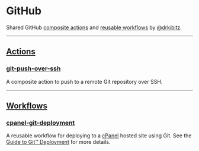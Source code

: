 # GitHub

Shared GitHub [composite actions](https://docs.github.com/en/actions/sharing-automations/creating-actions/creating-a-composite-action) and [reusable workflows](https://docs.github.com/en/actions/sharing-automations/reusing-workflows) by [@drkibitz](https://github.com/drkibitz).

---

## [Actions](actions/)

### [git-push-over-ssh](actions/git-push-over-ssh/action.yml)

A composite action to push to a remote Git repository over SSH.

---

## [Workflows](workflows/)

### [cpanel-git-deployment](workflows/cpanel-git-deployment/workflow.yml)

A reusable workflow for deploying to a [cPanel](https://cpanel.net/) hosted site using Git. See the [Guide to Git™ Deployment](https://docs.cpanel.net/knowledge-base/web-services/guide-to-git-deployment/) for more details.
